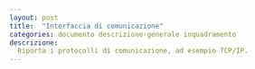 ```yaml
---
layout: post
title:  "Interfaccia di comunicazione"
categories: documento descrizione-generale inquadramento
descrizione:
  Riporta i protocolli di comunicazione, ad esempio TCP/IP.
---
```

